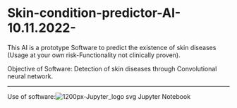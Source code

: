 # Skin-condition-predictor-AI-10.11.2022-
This AI is a prototype Software to predict the existence of skin diseases (Usage at your own risk-Functionality not clinically proven).

Objective of Software:
Detection of skin diseases through Convolutional neural network.

----------------------------------------------------------------------
Use of software:![1200px-Jupyter_logo svg](https://user-images.githubusercontent.com/79632956/215291140-a1d258d6-fec6-4f98-bbbf-2a2988d43cb4.png)
                  Jupyter Notebook
                
